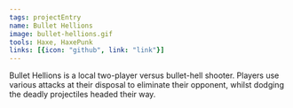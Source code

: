 ```yaml
---
tags: projectEntry
name: Bullet Hellions
image: bullet-hellions.gif
tools: Haxe, HaxePunk
links: [{icon: "github", link: "link"}]
---
```


Bullet Hellions is a local two-player versus bullet-hell shooter.
Players use various attacks at their disposal to eliminate their opponent, whilst dodging the deadly projectiles headed their way.